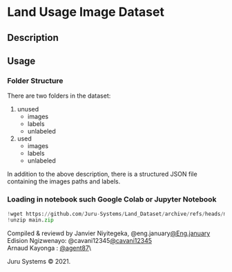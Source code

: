 # Land Usage Image Dataset
## Description

## Usage
### Folder Structure
There are two folders in the dataset:
1. unused
    - images
    - labels
    - unlabeled
2. used
    - images
    - labels
    - unlabeled

In addition to the above description, there is a structured JSON file containing the images paths and labels.

### Loading in notebook such Google Colab or Jupyter Notebook
```python
!wget https://github.com/Juru-Systems/Land_Dataset/archive/refs/heads/main.zip
!unzip main.zip
```



Compiled & reviewd by 
Janvier Niyitegeka, @eng.january[@Eng.january](https://github.com/Eng-Janvier)\
Edision Ngizwenayo: @cavani12345[@cavani12345](https://github.com/cavaniv12345)\
Arnaud Kayonga : [@agent87](https://github.com/agent87)\

Juru Systems © 2021.
